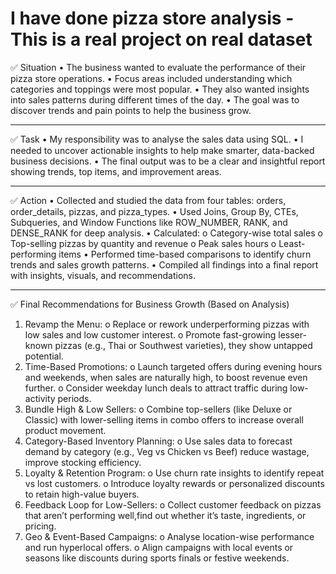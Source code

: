 # I have done pizza store analysis - This is a real project on real dataset   

✅ Situation
•	 The business wanted to evaluate the performance of their pizza store operations.
•	 Focus areas included understanding which categories and toppings were most popular.
•	 They also wanted insights into sales patterns during different times of the day.
•	 The goal was to discover trends and pain points to help the business grow.
________________________________________
✅ Task
•	 My responsibility was to analyse the sales data using SQL.
•	 I needed to uncover actionable insights to help make smarter, data-backed business decisions.
•	The final output was to be a clear and insightful report showing trends, top items, and improvement areas.
________________________________________
✅ Action
•	 Collected and studied the data from four tables: orders, order_details, pizzas, and pizza_types.
•	 Used Joins, Group By, CTEs, Subqueries, and Window Functions like ROW_NUMBER, RANK, and DENSE_RANK for deep analysis.
•	 Calculated:
o	 Category-wise total sales
o	 Top-selling pizzas by quantity and revenue
o	Peak sales hours
o	 Least-performing items
•	Performed time-based comparisons to identify churn trends and sales growth patterns.
•	Compiled all findings into a final report with insights, visuals, and recommendations.
________________________________________
✅ Final Recommendations for Business Growth (Based on Analysis)
1.	Revamp the Menu:
o	Replace or rework underperforming pizzas with low sales and low customer interest.
o	Promote fast-growing lesser-known pizzas (e.g., Thai or Southwest varieties), they show untapped potential.
2.	Time-Based Promotions:
o	Launch targeted offers during evening hours and weekends, when sales are naturally high, to boost revenue even further.
o	Consider weekday lunch deals to attract traffic during low-activity periods.
3.	 Bundle High & Low Sellers:
o	Combine top-sellers (like Deluxe or Classic) with lower-selling items in combo offers to increase overall product movement.
4.	 Category-Based Inventory Planning:
o	Use sales data to forecast demand by category (e.g., Veg vs Chicken vs Beef) reduce wastage, improve stocking efficiency.
5.	 Loyalty & Retention Program:
o	Use churn rate insights to identify repeat vs lost customers.
o	Introduce loyalty rewards or personalized discounts to retain high-value buyers.
6.	 Feedback Loop for Low-Sellers:
o	Collect customer feedback on pizzas that aren’t performing well,find out whether it’s taste, ingredients, or pricing.
7.	 Geo & Event-Based Campaigns:
o	Analyse location-wise performance and run hyperlocal offers.
o	Align campaigns with local events or seasons like discounts during sports finals or festive weekends.
